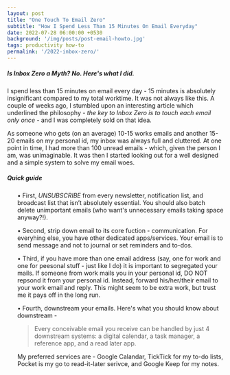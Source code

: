```yaml
---
layout: post
title: "One Touch To Email Zero"
subtitle: "How I Spend Less Than 15 Minutes On Email Everyday"
date: 2022-07-28 06:00:00 +0530
background: '/img/posts/post-email-howto.jpg'
tags: productivity how-to
permalink: '/2022-inbox-zero/'
---
```


<h5 class="western">Is Inbox Zero a Myth? No. Here's what I did.</h5>

<p class="text-justify">I spend less than 15 minutes on email every day - 15 minutes is absolutely insignificant compared to my total worktime. It was not always like this. A couple of weeks ago, I stumbled upon an interesting <a href="https://fortelabs.co/blog/one-touch-to-inbox-zero/" target="_blank" rel="noopener" style="text-decoration:none">article</a> which underlined the philosophy - <i>the key to Inbox Zero is to touch each email only once</i> - and I was completely sold on that idea.</p>

<p class="text-justify">As someone who gets (on an average) 10-15 works emails and another 15-20 emails on my personal id, my inbox was always full and cluttered. At one point in time, I had more than 100 unread emails - which, given the person I am, was unimaginable. It was then I started looking out for a well designed and a simple system to solve my email woes.</p>

<h5 class="western">Quick guide</h5>

<p> <ul>• First, <em>UNSUBSCRIBE</em> from every newsletter, notification list, and broadcast list that isn’t absolutely essential. You should also batch delete unimportant emails (who want's unnecessary emails taking space anyway?!).</ul></p> 

<ul>• Second, strip down email to its core fuction - communication. For everyhing else, you have other dedicated apps/services. Your email is to send message and not to journal or set reminders and to-dos.</ul>

<ul>• Third, if you have more than one email address (say, one for work and one for peesonal stuff - just like I do) it is important to segregated your mails. If someone from work mails you in your personal id, DO NOT repsond it from your personal id. Instead, forward his/her/their email to your work email and reply. This might seem to be extra work, but trust me it pays off in the long run.</ul>

<ul>• Fourth, downstream your emails. Here's what you should know about downstream - <blockquote class="blockquote">Every conceivable email you receive can be handled by just 4 downstream systems: a digital calendar, a task manager, a reference app, and a read later app.</blockquote> My preferred services are - <a href="https://calendar.google.com/" target="_blank" rel="noopener" style="text-decoration:none">Google Calandar</a>, <a href="https://ticktick.com/" target="_blank" rel="noopener" style="text-decoration:none">TickTick</a> for my to-do lists, <a href="https://getpocket.com/" target="_blank" rel="noopener" style="text-decoration:none">Pocket</a> is my go to read-it-later serivce, and <a href="https://keep.google.com/" target="_blank" rel="noopener" style="text-decoration:none">Google Keep</a> for my notes. </ul>

